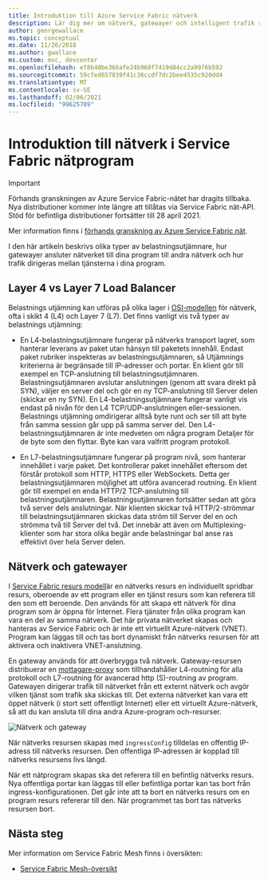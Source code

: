 ```yaml
---
title: Introduktion till Azure Service Fabric nätverk
description: Lär dig mer om nätverk, gatewayer och intelligent trafik routning i Service Fabric nät.
author: georgewallace
ms.topic: conceptual
ms.date: 11/26/2018
ms.author: gwallace
ms.custom: mvc, devcenter
ms.openlocfilehash: ef8b40be366afe24b960f7419d84cc2a9976b592
ms.sourcegitcommit: 59cfed657839f41c36ccdf7dc2bee4535c920dd4
ms.translationtype: MT
ms.contentlocale: sv-SE
ms.lasthandoff: 02/06/2021
ms.locfileid: "99625709"
---
```

# <a name="introduction-to-networking-in-service-fabric-mesh-applications"></a>Introduktion till nätverk i Service Fabric nätprogram

> [!IMPORTANT]
> Förhands granskningen av Azure Service Fabric-nätet har dragits tillbaka. Nya distributioner kommer inte längre att tillåtas via Service Fabric nät-API. Stöd för befintliga distributioner fortsätter till 28 april 2021.
> 
> Mer information finns i [förhands granskning av Azure Service Fabric nät](https://azure.microsoft.com/updates/azure-service-fabric-mesh-preview-retirement/).

I den här artikeln beskrivs olika typer av belastningsutjämnare, hur gatewayer ansluter nätverket till dina program till andra nätverk och hur trafik dirigeras mellan tjänsterna i dina program.

## <a name="layer-4-vs-layer-7-load-balancers"></a>Layer 4 vs Layer 7 Load Balancer
Belastnings utjämning kan utföras på olika lager i [OSI-modellen](https://en.wikipedia.org/wiki/OSI_model) för nätverk, ofta i skikt 4 (L4) och Layer 7 (L7).  Det finns vanligt vis två typer av belastnings utjämning:

- En L4-belastningsutjämnare fungerar på nätverks transport lagret, som hanterar leverans av paket utan hänsyn till paketets innehåll. Endast paket rubriker inspekteras av belastningsutjämnaren, så Utjämnings kriterierna är begränsade till IP-adresser och portar. En klient gör till exempel en TCP-anslutning till belastningsutjämnaren. Belastningsutjämnaren avslutar anslutningen (genom att svara direkt på SYN), väljer en server del och gör en ny TCP-anslutning till Server delen (skickar en ny SYN). En L4-belastningsutjämnare fungerar vanligt vis endast på nivån för den L4 TCP/UDP-anslutningen eller-sessionen. Belastnings utjämning omdirigerar alltså byte runt och ser till att byte från samma session går upp på samma server del. Den L4-belastningsutjämnaren är inte medveten om några program Detaljer för de byte som den flyttar. Byte kan vara valfritt program protokoll.

- En L7-belastningsutjämnare fungerar på program nivå, som hanterar innehållet i varje paket. Det kontrollerar paket innehållet eftersom det förstår protokoll som HTTP, HTTPS eller WebSockets. Detta ger belastningsutjämnaren möjlighet att utföra avancerad routning. En klient gör till exempel en enda HTTP/2 TCP-anslutning till belastningsutjämnaren. Belastningsutjämnaren fortsätter sedan att göra två server dels anslutningar. När klienten skickar två HTTP/2-strömmar till belastningsutjämnaren skickas data ström till Server del en och strömma två till Server del två. Det innebär att även om Multiplexing-klienter som har stora olika begär ande belastningar bal anse ras effektivt över hela Server delen. 

## <a name="networks-and-gateways"></a>Nätverk och gatewayer
I [Service Fabric resurs modell](service-fabric-mesh-service-fabric-resources.md)är en nätverks resurs en individuellt spridbar resurs, oberoende av ett program eller en tjänst resurs som kan referera till den som ett beroende. Den används för att skapa ett nätverk för dina program som är öppna för Internet. Flera tjänster från olika program kan vara en del av samma nätverk. Det här privata nätverket skapas och hanteras av Service Fabric och är inte ett virtuellt Azure-nätverk (VNET). Program kan läggas till och tas bort dynamiskt från nätverks resursen för att aktivera och inaktivera VNET-anslutning. 

En gateway används för att överbrygga två nätverk. Gateway-resursen distribuerar en [mottagare-proxy](https://www.envoyproxy.io/) som tillhandahåller L4-routning för alla protokoll och L7-routning för avancerad http (S)-routning av program. Gatewayen dirigerar trafik till nätverket från ett externt nätverk och avgör vilken tjänst som trafik ska skickas till.  Det externa nätverket kan vara ett öppet nätverk (i stort sett offentligt Internet) eller ett virtuellt Azure-nätverk, så att du kan ansluta till dina andra Azure-program och-resurser. 

![Nätverk och gateway][Image1]

När nätverks resursen skapas med `ingressConfig` tilldelas en offentlig IP-adress till nätverks resursen. Den offentliga IP-adressen är kopplad till nätverks resursens livs längd.

När ett nätprogram skapas ska det referera till en befintlig nätverks resurs. Nya offentliga portar kan läggas till eller befintliga portar kan tas bort från ingress-konfigurationen. Det går inte att ta bort en nätverks resurs om en program resurs refererar till den. När programmet tas bort tas nätverks resursen bort.

## <a name="next-steps"></a>Nästa steg 
Mer information om Service Fabric Mesh finns i översikten:
- [Service Fabric Mesh-översikt](service-fabric-mesh-overview.md)

[Image1]: media/service-fabric-mesh-networks-and-gateways/NetworkAndGateway.png